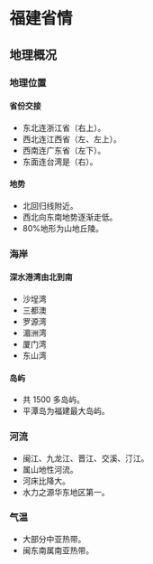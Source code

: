 # 福建省情

## 地理概况

### 地理位置

#### 省份交接

* 东北连浙江省（右上）。
* 西北连江西省（左、左上）。
* 西南连广东省（左下）。
* 东面连台湾是（右）。

#### 地势

* 北回归线附近。
* 西北向东南地势逐渐走低。
* 80%地形为山地丘陵。

### 海岸

#### 深水港湾由北到南

* 沙埕湾
* 三都澳
* 罗源湾
* 湄洲湾
* 厦门湾
* 东山湾

#### 岛屿

* 共 1500 多岛屿。
* 平潭岛为福建最大岛屿。

### 河流

* 闽江、九龙江、晋江、交溪、汀江。
* 属山地性河流。
* 河床比降大。
* 水力之源华东地区第一。

### 气温

* 大部分中亚热带。
* 闽东南属南亚热带。